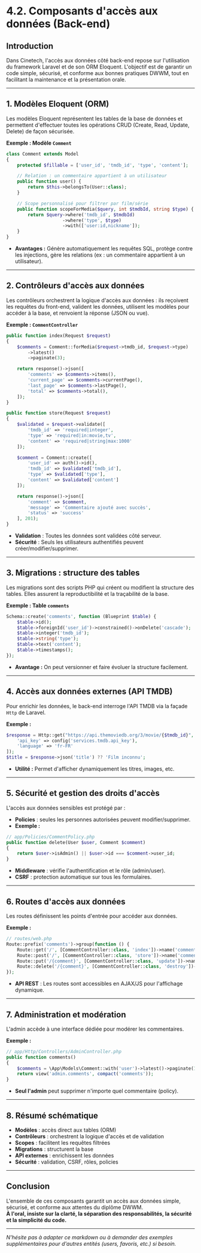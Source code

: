 # 4.2. Composants d'accès aux données (Back-end)

## Introduction

Dans Cinetech, l'accès aux données côté back-end repose sur l'utilisation du framework Laravel et de son ORM Eloquent. L'objectif est de garantir un code simple, sécurisé, et conforme aux bonnes pratiques DWWM, tout en facilitant la maintenance et la présentation orale.

---

## 1. Modèles Eloquent (ORM)

Les modèles Eloquent représentent les tables de la base de données et permettent d'effectuer toutes les opérations CRUD (Create, Read, Update, Delete) de façon sécurisée.

**Exemple : Modèle `Comment`**
```php
class Comment extends Model
{
    protected $fillable = ['user_id', 'tmdb_id', 'type', 'content'];

    // Relation : un commentaire appartient à un utilisateur
    public function user() {
        return $this->belongsTo(User::class);
    }

    // Scope personnalisé pour filtrer par film/série
    public function scopeForMedia($query, int $tmdbId, string $type) {
        return $query->where('tmdb_id', $tmdbId)
                     ->where('type', $type)
                     ->with(['user:id,nickname']);
    }
}
```
- **Avantages :** Génère automatiquement les requêtes SQL, protège contre les injections, gère les relations (ex : un commentaire appartient à un utilisateur).

---

## 2. Contrôleurs d'accès aux données

Les contrôleurs orchestrent la logique d'accès aux données : ils reçoivent les requêtes du front-end, valident les données, utilisent les modèles pour accéder à la base, et renvoient la réponse (JSON ou vue).

**Exemple : `CommentController`**
```php
public function index(Request $request)
{
    $comments = Comment::forMedia($request->tmdb_id, $request->type)
        ->latest()
        ->paginate(3);

    return response()->json([
        'comments' => $comments->items(),
        'current_page' => $comments->currentPage(),
        'last_page' => $comments->lastPage(),
        'total' => $comments->total(),
    ]);
}

public function store(Request $request)
{
    $validated = $request->validate([
        'tmdb_id' => 'required|integer',
        'type' => 'required|in:movie,tv',
        'content' => 'required|string|max:1000'
    ]);

    $comment = Comment::create([
        'user_id' => auth()->id(),
        'tmdb_id' => $validated['tmdb_id'],
        'type' => $validated['type'],
        'content' => $validated['content']
    ]);

    return response()->json([
        'comment' => $comment,
        'message' => 'Commentaire ajouté avec succès',
        'status' => 'success'
    ], 201);
}
```
- **Validation** : Toutes les données sont validées côté serveur.
- **Sécurité** : Seuls les utilisateurs authentifiés peuvent créer/modifier/supprimer.

---

## 3. Migrations : structure des tables

Les migrations sont des scripts PHP qui créent ou modifient la structure des tables. Elles assurent la reproductibilité et la traçabilité de la base.

**Exemple : Table `comments`**
```php
Schema::create('comments', function (Blueprint $table) {
    $table->id();
    $table->foreignId('user_id')->constrained()->onDelete('cascade');
    $table->integer('tmdb_id');
    $table->string('type');
    $table->text('content');
    $table->timestamps();
});
```
- **Avantage :** On peut versionner et faire évoluer la structure facilement.

---

## 4. Accès aux données externes (API TMDB)

Pour enrichir les données, le back-end interroge l'API TMDB via la façade `Http` de Laravel.

**Exemple :**
```php
$response = Http::get("https://api.themoviedb.org/3/movie/{$tmdb_id}", [
    'api_key' => config('services.tmdb.api_key'),
    'language' => 'fr-FR'
]);
$title = $response->json('title') ?? 'Film inconnu';
```
- **Utilité :** Permet d'afficher dynamiquement les titres, images, etc.

---

## 5. Sécurité et gestion des droits d'accès

L'accès aux données sensibles est protégé par :
- **Policies** : seules les personnes autorisées peuvent modifier/supprimer.
- **Exemple :**
```php
// app/Policies/CommentPolicy.php
public function delete(User $user, Comment $comment)
{
    return $user->isAdmin() || $user->id === $comment->user_id;
}
```
- **Middleware** : vérifie l'authentification et le rôle (admin/user).
- **CSRF** : protection automatique sur tous les formulaires.

---

## 6. Routes d'accès aux données

Les routes définissent les points d'entrée pour accéder aux données.

**Exemple :**
```php
// routes/web.php
Route::prefix('comments')->group(function () {
    Route::get('/', [CommentController::class, 'index'])->name('comments.index');
    Route::post('/', [CommentController::class, 'store'])->name('comments.store');
    Route::put('/{comment}', [CommentController::class, 'update'])->name('comments.update');
    Route::delete('/{comment}', [CommentController::class, 'destroy'])->name('comments.destroy');
});
```
- **API REST** : Les routes sont accessibles en AJAX/JS pour l'affichage dynamique.

---

## 7. Administration et modération

L'admin accède à une interface dédiée pour modérer les commentaires.

**Exemple :**
```php
// app/Http/Controllers/AdminController.php
public function comments()
{
    $comments = \App\Models\Comment::with('user')->latest()->paginate(15);
    return view('admin.comments', compact('comments'));
}
```
- **Seul l'admin** peut supprimer n'importe quel commentaire (policy).

---

## 8. Résumé schématique

- **Modèles** : accès direct aux tables (ORM)
- **Contrôleurs** : orchestrent la logique d'accès et de validation
- **Scopes** : facilitent les requêtes filtrées
- **Migrations** : structurent la base
- **API externes** : enrichissent les données
- **Sécurité** : validation, CSRF, rôles, policies

---

## Conclusion

L'ensemble de ces composants garantit un accès aux données simple, sécurisé, et conforme aux attentes du diplôme DWWM.  
**À l'oral, insiste sur la clarté, la séparation des responsabilités, la sécurité et la simplicité du code.**

---

_N'hésite pas à adapter ce markdown ou à demander des exemples supplémentaires pour d'autres entités (users, favoris, etc.) si besoin._ 